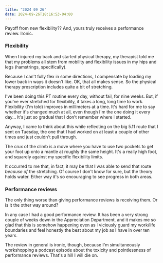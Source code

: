 ```yaml
---
title: "2024 09 26"
date: 2024-09-26T18:16:53-04:00
---
```


Payoff from new flexibility?? And, yours truly receives a performance review.
Ironic.

### Flexibility

When I injured my back and started physical therapy, my therapist told me that
my problems all stem from mobility and flexibility issues in my hips and legs
(hamstrings, specifically).

Because I can't fully flex in some directions, I compensate by loading my lower
back in ways it doesn't like. OK, that all makes sense. So the physical therapy
prescription includes quite a bit of stretching.

I've been doing this PT routine every day, without fail, for nine weeks. But, if
you've ever stretched for flexibility, it takes a long, long time to work.
Flexibility (I'm told) improves in millimeters at a time. It's hard for me to
say whether it's changed much at all, even though I'm the one doing it every
day... It's just so gradual that I don't remember where I started.

Anyway, I came to think about this while reflecting on the big 5.11 route that I
sent on Tuesday, the one that I had worked on at least a couple of other times
and just couldn't pull through.

The crux of the climb is a move where you have to use two pockets to get your
foot up onto a mantle at roughly the same height. It's a really high foot, and
squarely against my specific flexibility limits.

It occurred to me that, in fact, it may be that I was able to send that route
*because of* the stretching. Of course I don't know for sure, but the theory
holds water. Either way it's so encouraging to see progress in both areas.

### Performance reviews

The only thing worse than giving performance reviews is receiving them. Or is it
the other way around?

In any case I had a good performance review. It has been a very strong couple of
weeks down in the Appreciation Department, and it makes me so glad that this is
somehow happening even as I viciously guard my work/life boundaries and feel
honestly the best about my job as I have in over ten years.

The review in general is ironic, though, because I'm simultaneously workshopping
a podcast episode about the toxicity and pointlessness of performance reviews.
That's a hill I will die on.
